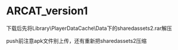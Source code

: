 # ARCAT_version1

下载后先将Library\PlayerDataCache\Data下的sharedassets2.rar解压

push前注意apk文件别上传，还有重新把sharedassets2压缩
